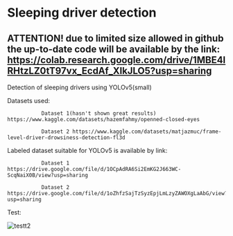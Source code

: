 # Sleeping driver detection
## ATTENTION! due to limited size allowed in github the up-to-date code will be available by the link: https://colab.research.google.com/drive/1MBE4IRHtzLZ0tT97vx_EcdAf_XIkJLO5?usp=sharing
Detection of sleeping drivers using YOLOv5(small)

Datasets used: 

               Dataset 1(hasn't shown great results) https://www.kaggle.com/datasets/hazemfahmy/openned-closed-eyes
              
               Dataset 2 https://www.kaggle.com/datasets/matjazmuc/frame-level-driver-drowsiness-detection-fl3d

Labeled dataset suitable for YOLOv5 is available by link: 
               
               Dataset 1 https://drive.google.com/file/d/1OCpAdRA6Si2EmKG2J663WC-ScqNaiX0B/view?usp=sharing
               
               Dataset 2 https://drive.google.com/file/d/1oZhfzSajTzSyzEpjLmLzyZAWOXgLaAbG/view?usp=sharing

Test:

![testt2](https://github.com/Darya1488/Sleeping_driver_detection/assets/80621539/fc8a2f3f-d876-4599-961c-34c015fb8929)



